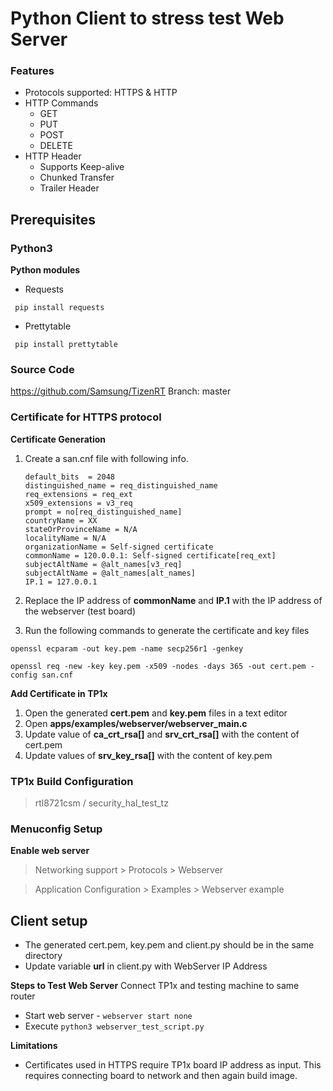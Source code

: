 # Python Client to stress test Web Server

### Features

- Protocols supported: HTTPS & HTTP
- HTTP Commands
    - GET
    - PUT
    - POST
    - DELETE
- HTTP Header
    - Supports Keep-alive
    - Chunked Transfer
    - Trailer Header

## Prerequisites

### Python3
**Python modules**

- Requests

` pip install requests`

- Prettytable

` pip install prettytable`

### Source Code
https://github.com/Samsung/TizenRT
Branch: master

### Certificate for HTTPS protocol
**Certificate Generation**
1. Create a san.cnf file with following info.

    ```[req]
    default_bits  = 2048
    distinguished_name = req_distinguished_name
    req_extensions = req_ext
    x509_extensions = v3_req
    prompt = no[req_distinguished_name]
    countryName = XX
    stateOrProvinceName = N/A
    localityName = N/A
    organizationName = Self-signed certificate
    commonName = 120.0.0.1: Self-signed certificate[req_ext]
    subjectAltName = @alt_names[v3_req]
    subjectAltName = @alt_names[alt_names]
    IP.1 = 127.0.0.1
2. Replace the IP address of **commonName** and **IP.1** with the IP address of the webserver (test board)
3. Run the following commands to generate the certificate and key files

`openssl ecparam -out key.pem -name secp256r1 -genkey`

`openssl req -new -key key.pem -x509 -nodes -days 365 -out cert.pem -config san.cnf `

**Add Certificate in TP1x**
 1. Open the generated **cert.pem** and **key.pem** files in a text editor
 2. Open **apps/examples/webserver/webserver_main.c**
 3. Update value of **ca_crt_rsa[]** and **srv_crt_rsa[]** with the content of cert.pem
 4. Update values of **srv_key_rsa[]** with the content of key.pem

### TP1x Build Configuration

> rtl8721csm / security_hal_test_tz

### Menuconfig Setup
**Enable web server**
> Networking support > Protocols > Webserver 

> Application Configuration > Examples > Webserver example

## Client setup

- The generated cert.pem, key.pem and client.py should be in the same directory
- Update variable **url** in client.py with WebServer IP Address

**Steps to Test Web Server**
Connect TP1x and testing machine to same router
- Start web server - 
`webserver start none`
- Execute 
`python3 webserver_test_script.py`

**Limitations**
- Certificates used in HTTPS require TP1x board IP address as input. This requires connecting board to network and then again build image.
